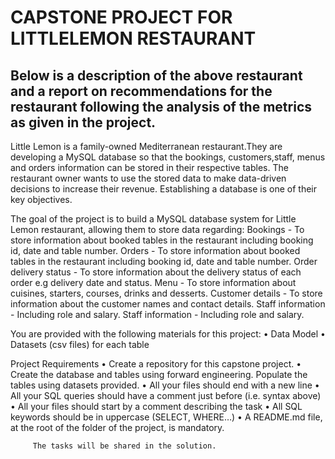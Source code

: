   # CAPSTONE PROJECT FOR LITTLELEMON RESTAURANT

   ## Below is a description of the above restaurant and a report on recommendations for the restaurant following the analysis of the metrics as given in the project. 

  Little Lemon is a family-owned Mediterranean restaurant.They are developing a MySQL database so that the bookings, customers,staff, menus and orders information can be stored in their respective tables.
  The restaurant owner wants to use the stored data to make data-driven decisions to increase their revenue. Establishing a database is one of their key objectives.

  The goal of the project is to build a MySQL database system for Little Lemon restaurant, allowing them to store data regarding:
     Bookings - To store information about booked tables in the restaurant including booking id, date and table number.
     Orders - To store information about booked tables in the restaurant including booking id, date and table number.
   	Order delivery status - To store information about the delivery status of each order e.g  delivery date and status.
    Menu - To store information about cuisines, starters, courses, drinks and desserts.
    Customer details - To store information about the customer names and contact details.
	Staff information - Including role and salary.
	Staff information - Including role and salary.

   You are provided with the following materials for this project:
•	Data Model
•	Datasets (csv files) for each table

  Project Requirements
•	Create a repository for this capstone project.
•	Create the database and tables using forward engineering. Populate the tables using datasets provided.
•	All your files should end with a new line
•	All your SQL queries should have a comment just before (i.e. syntax above)
•	All your files should start by a comment describing the task
•	All SQL keywords should be in uppercase (SELECT, WHERE…)
•	A README.md file, at the root of the folder of the project, is mandatory.
          
         The tasks will be shared in the solution. 

